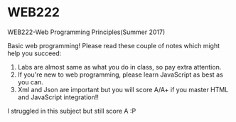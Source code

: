 # WEB222
WEB222-Web Programming Principles(Summer 2017)

Basic web programming! Please read these couple of notes which might help you succeed:

1) Labs are almost same as what you do in class, so pay extra attention.
2) If you're new to web programming, please learn JavaScript as best as you can.
3) Xml and Json are important but you will score A/A+ if you master HTML and JavaScript integration!!


I struggled in this subject but still score A :P
